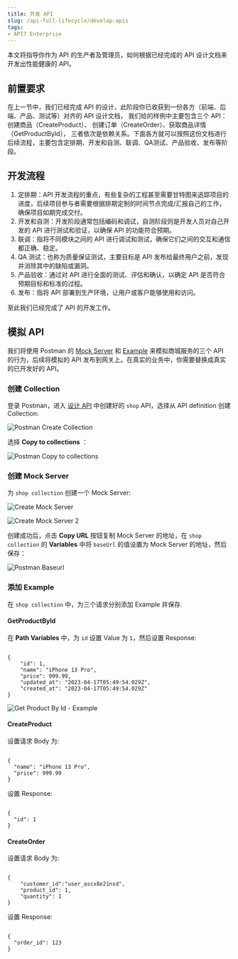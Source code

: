 ```yaml
---
title: 开发 API
slug: /api-full-lifecycle/develop-apis
tags:
- API7 Enterprise
---
```


本文将指导你作为 API 的生产者及管理员，如何根据已经完成的 API 设计文档来开发出性能健康的 API。

## 前置要求

在上一节中，我们已经完成 API 的设计，此阶段你已收获到一份各方（前端、后端、产品、测试等）对齐的 API 设计文档，
我们给的样例中主要包含三个 API：创建商品（CreateProduct）、 创建订单（CreateOrder）、获取商品详情（GetProductById），
三者依次是依赖关系。下面各方就可以按照这份文档进行后续流程，主要包含定排期、开发和自测、联调、QA测试、产品验收、发布等阶段。

## 开发流程

1. 定排期：API 开发流程的重点，有些复杂的工程甚至需要甘特图来追踪项目的进度，后续项目参与者需要根据排期定制的时间节点完成/汇报自己的工作，
确保项目如期完成交付。
2. 开发和自测：开发阶段通常包括编码和调试，自测阶段则是开发人员对自己开发的 API 进行测试和验证，以确保 API 的功能符合预期。
3. 联调：指将不同模块之间的 API 进行调试和测试，确保它们之间的交互和通信都正确、稳定。
4. QA 测试：也称为质量保证测试，主要目标是 API 发布给最终用户之前，发现并消除其中的缺陷或漏洞。
5. 产品验收：通过对 API 进行全面的测试、评估和确认，以确定 API 是否符合预期目标和标准的过程。
6. 发布：指将 API 部署到生产环境，让用户或客户能够使用和访问。

至此我们已经完成了 API 的开发工作。

## 模拟 API

我们将使用 Postman 的 [Mock Server](https://learning.postman.com/docs/designing-and-developing-your-api/mocking-data/setting-up-mock/) 和 [Example](https://learning.postman.com/docs/designing-and-developing-your-api/mocking-data/mocking-with-examples/) 来模拟商城服务的三个 API 的行为，后续将模拟的 API 发布到网关上。在真实的业务中，你需要替换成真实的已开发好的 API。

### 创建 Collection

登录 Postman，进入 [设计 API](https://docs.apiseven.com/enterprise/api-full-lifecycle/design-apis) 中创建好的 `shop` API，选择从 API definition 创建 Collection:

![Postman Create Collection](https://static.apiseven.com/uploads/2023/05/21/xnPCw9kd_postmancreatecollection.png)

选择 **Copy to collections** ：

![Postman Copy to collections](https://static.apiseven.com/uploads/2023/05/21/iBRyromx_postmancopy.png)

### 创建 Mock Server

为 `shop collection` 创建一个 Mock Server:

![Create Mock Server](https://static.apiseven.com/uploads/2023/05/21/6qLaSG3u_postmanmockserver.png)

![Create Mock Server 2](https://static.apiseven.com/uploads/2023/05/21/MqCjrfSA_postmanmockserver2.png)

创建成功后，点击 **Copy URL** 按钮复制 Mock Server 的地址，在 `shop collection` 的 **Variables** 中将 `baseUrl` 的值设置为 Mock Server 的地址，然后保存：

![Postman Baseurl](https://static.apiseven.com/uploads/2023/05/22/uN1Kepbx_postmanvariables.png)

### 添加 Example

在 `shop collection` 中，为三个请求分别添加 Example 并保存.

#### GetProductById

在 **Path Variables** 中，为 `id` 设置 Value 为 `1`，然后设置 Response:

```shell

{
    "id": 1,
    "name": "iPhone 13 Pro",
    "price": 999.99,
    "updated_at": "2023-04-17T05:49:54.029Z",
    "created_at": "2023-04-17T05:49:54.029Z"
}

```

![Get Product By Id - Example](https://static.apiseven.com/uploads/2023/05/22/nv0LynuU_postmanaddexample.png)

#### CreateProduct

设置请求 Body 为:

```shell

{
  "name": "iPhone 13 Pro",
  "price": 999.99
}

```

设置 Response:

```shell

{
  "id": 1
}

```

#### CreateOrder

设置请求 Body 为:

```shell

{
    "customer_id":"user_ascx8e21nsd", 
    "product_id": 1,
    "quantity": 1
}

```

设置 Response:

```shell

{
  "order_id": 123
}

```
